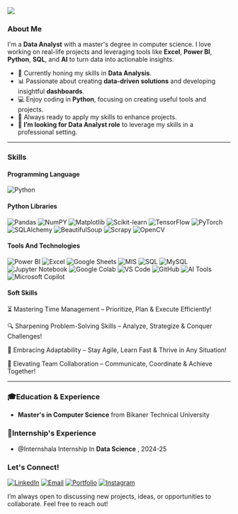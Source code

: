 ![](https://komarev.com/ghpvc/?username=Surendra089&label=Profile%20Views&color=0e75b6&style=flat)



### About Me

I'm a **Data Analyst** with a master's degree in computer science. I love working on real-life projects and leveraging tools like **Excel**, **Power BI**, **Python**, **SQL**, and **AI** to turn data into actionable insights.

- 🌱 Currently honing my skills in **Data Analysis**.
- 📊 Passionate about creating **data-driven solutions** and developing insightful **dashboards**.
- 💻 Enjoy coding in **Python**, focusing on creating useful tools and projects.
- 🎨 Always ready to apply my skills to enhance projects.
- 🎯 **I’m looking for Data Analyst role** to leverage my skills in a professional setting.

---

### Skills

#### Programming Language
![Python](https://img.shields.io/badge/-Python-3776AB?style=flat&logo=python&logoColor=white) 

#### Python Libraries
![Pandas](https://img.shields.io/badge/-Pandas-150458?style=flat&logo=pandas&logoColor=white) 
![NumPY](https://img.shields.io/badge/-Numpy-013243?style=flat&logo=numpy&logoColor=white) 
![Matplotlib](https://img.shields.io/badge/-Matplotlib-11557C?style=flat&logo=matplotlib&logoColor=white) 
![Scikit-learn](https://img.shields.io/badge/-Scikit--learn-F7931E?style=flat&logo=scikit-learn&logoColor=white)
![TensorFlow](https://img.shields.io/badge/-TensorFlow-FF6F00?style=flat&logo=tensorflow&logoColor=white)
![PyTorch](https://img.shields.io/badge/-PyTorch-EE4C2C?style=flat&logo=pytorch&logoColor=white)
![SQLAlchemy](https://img.shields.io/badge/-SQLAlchemy-D71F00?style=flat&logo=sqlite&logoColor=white)
![BeautifulSoup](https://img.shields.io/badge/-BeautifulSoup-8B0000?style=flat&logo=python&logoColor=white)
![Scrapy](https://img.shields.io/badge/-Scrapy-88CC44?style=flat&logo=scrapy&logoColor=white)
![OpenCV](https://img.shields.io/badge/-OpenCV-5C3EE8?style=flat&logo=opencv&logoColor=white)


#### Tools And Technologies
![Power BI](https://img.shields.io/badge/-Power%20BI-F2C811?style=flat&logo=powerbi&logoColor=white)
![Excel](https://img.shields.io/badge/-Excel-217346?style=flat&logo=microsoft-excel&logoColor=white)
![Google Sheets](https://img.shields.io/badge/-Google%20Sheets-34A853?style=flat&logo=googlesheets)
![MIS](https://img.shields.io/badge/-MIS-217346?style=flat&logo=microsoft-excel)
![SQL](https://img.shields.io/badge/-SQL%20Server-CC2927?style=flat&logo=microsoft-sql-server&logoColor=white)
![MySQL](https://img.shields.io/badge/-MySQL-4479A1?style=flat&logo=mysql)
![Jupyter Notebook](https://img.shields.io/badge/-Jupyter%20Notebook-F37626?style=flat&logo=jupyter)
![Google Colab](https://img.shields.io/badge/-Google%20Colab-F9AB00?style=flat&logo=googlecolab)
![VS Code](https://img.shields.io/badge/-VS%20Code-007ACC?style=flat&logo=visualstudiocode)
![GitHub](https://img.shields.io/badge/-GitHub-181717?style=flat&logo=github)
![AI Tools](https://img.shields.io/badge/-ChatGPT-00B37E?style=flat&logo=openai&logoColor=white)
![Microsoft Copilot](https://img.shields.io/badge/-Microsoft%20Copilot-2B2B2B?style=flat&logo=microsoft&logoColor=white)

#### Soft Skills
⏳ Mastering Time Management – Prioritize, Plan & Execute Efficiently!

🔍 Sharpening Problem-Solving Skills – Analyze, Strategize & Conquer Challenges!

🔄 Embracing Adaptability – Stay Agile, Learn Fast & Thrive in Any Situation!

🤝 Elevating Team Collaboration – Communicate, Coordinate & Achieve Together!

---
### 🎓Education & Experience

-  **Master's in Computer Science** from Bikaner Technical University
  
### 🏅Internship's Experience
 
- @Internshala Internship In  **Data Science** , 2024-25
 
### Let's Connect!

[![LinkedIn](https://img.shields.io/badge/-LinkedIn-0077B5?style=flat&logo=linkedin&logoColor=white)](https://www.linkedin.com/in/surendra089/) 
[![Email](https://img.shields.io/badge/-Email-D14836?style=flat&logo=gmail&logoColor=white)](mailto:Surendrakumawatnwh@gmail.com) 
[![Portfolio](https://img.shields.io/badge/-Portfolio-FF5722?style=flat&logo=firefox&logoColor=white)](https://github.com/Surendra089)
[![Instagram](https://img.shields.io/badge/Instagram-%23E4405F.svg?logo=Instagram&logoColor=white)](https://instagram.com/surendra089)

I’m always open to discussing new projects, ideas, or opportunities to collaborate. Feel free to reach out! 

